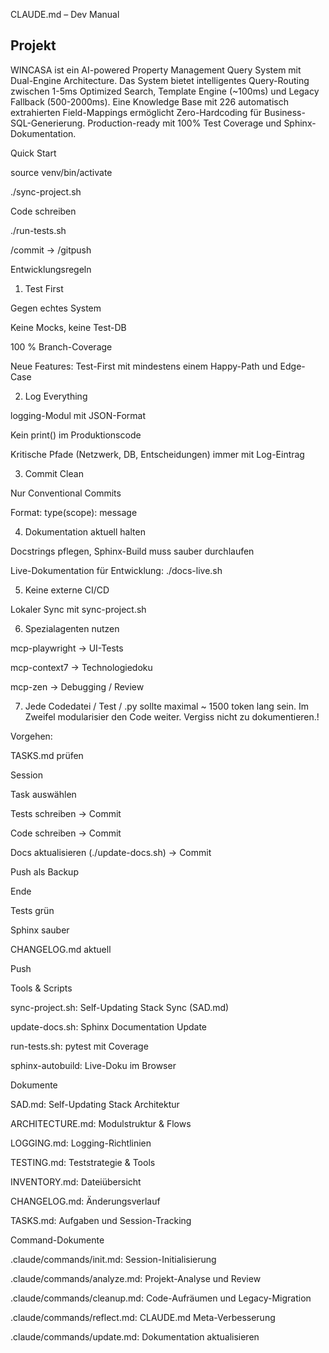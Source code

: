 CLAUDE.md – Dev Manual

## Projekt

WINCASA ist ein AI-powered Property Management Query System mit Dual-Engine Architecture. Das System bietet intelligentes Query-Routing zwischen 1-5ms Optimized Search, Template Engine (~100ms) und Legacy Fallback (500-2000ms). Eine Knowledge Base mit 226 automatisch extrahierten Field-Mappings ermöglicht Zero-Hardcoding für Business-SQL-Generierung. Production-ready mit 100% Test Coverage und Sphinx-Dokumentation.

Quick Start

source venv/bin/activate

./sync-project.sh

Code schreiben

./run-tests.sh

/commit → /gitpush

Entwicklungsregeln

1. Test First

Gegen echtes System

Keine Mocks, keine Test-DB

100 % Branch-Coverage

Neue Features: Test-First mit mindestens einem Happy-Path und Edge-Case

2. Log Everything

logging-Modul mit JSON-Format

Kein print() im Produktionscode

Kritische Pfade (Netzwerk, DB, Entscheidungen) immer mit Log-Eintrag

3. Commit Clean

Nur Conventional Commits

Format: type(scope): message

4. Dokumentation aktuell halten

Docstrings pflegen, Sphinx-Build muss sauber durchlaufen

Live-Dokumentation für Entwicklung: ./docs-live.sh

5. Keine externe CI/CD

Lokaler Sync mit sync-project.sh

6. Spezialagenten nutzen

mcp-playwright → UI-Tests

mcp-context7 → Technologiedoku

mcp-zen → Debugging / Review

7. Jede Codedatei / Test / .py sollte maximal ~ 1500 token lang sein. Im Zweifel modularisier den Code weiter. Vergiss nicht zu dokumentieren.!

Vorgehen:

TASKS.md prüfen

Session

Task auswählen

Tests schreiben → Commit

Code schreiben → Commit

Docs aktualisieren (./update-docs.sh) → Commit

Push als Backup

Ende

Tests grün

Sphinx sauber

CHANGELOG.md aktuell

Push

Tools & Scripts

sync-project.sh: Self-Updating Stack Sync (SAD.md)

update-docs.sh: Sphinx Documentation Update

run-tests.sh: pytest mit Coverage

sphinx-autobuild: Live-Doku im Browser

Dokumente

SAD.md: Self-Updating Stack Architektur

ARCHITECTURE.md: Modulstruktur & Flows

LOGGING.md: Logging-Richtlinien

TESTING.md: Teststrategie & Tools

INVENTORY.md: Dateiübersicht

CHANGELOG.md: Änderungsverlauf

TASKS.md: Aufgaben und Session-Tracking


Command-Dokumente

.claude/commands/init.md: Session-Initialisierung

.claude/commands/analyze.md: Projekt-Analyse und Review

.claude/commands/cleanup.md: Code-Aufräumen und Legacy-Migration

.claude/commands/reflect.md: CLAUDE.md Meta-Verbesserung

.claude/commands/update.md: Dokumentation aktualisieren